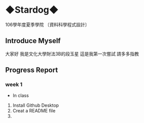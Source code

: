 ﻿# ◆Stardog◆

106學年度夏季學院 〔資料科學程式設計〕

## Introduce Myself

大家好 我是文化大學財法3B的段玉星 這是我第一次嘗試 請多多指教

## Progress Report

### week 1

* In class

1. Install Github Desktop
2. Creat a README file
3. 